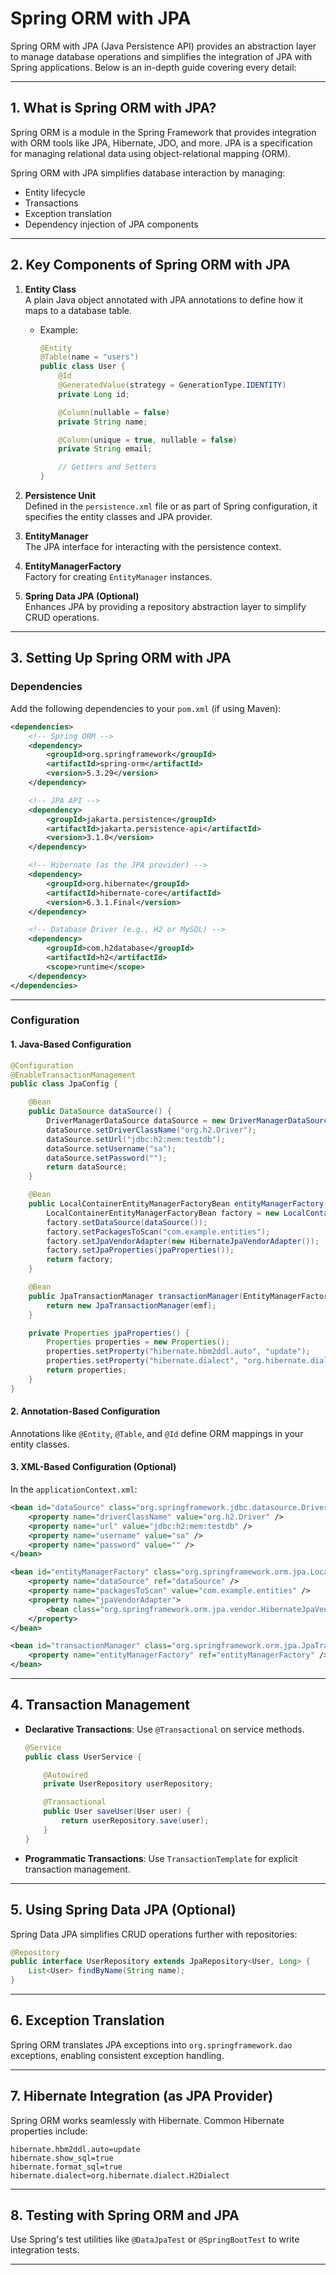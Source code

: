 # Spring ORM with JPA

Spring ORM with JPA (Java Persistence API) provides an abstraction layer to manage database operations and simplifies the integration of JPA with Spring applications. Below is an in-depth guide covering every detail:

---

## **1. What is Spring ORM with JPA?**
Spring ORM is a module in the Spring Framework that provides integration with ORM tools like JPA, Hibernate, JDO, and more. JPA is a specification for managing relational data using object-relational mapping (ORM).

Spring ORM with JPA simplifies database interaction by managing:
- Entity lifecycle
- Transactions
- Exception translation
- Dependency injection of JPA components

---

## **2. Key Components of Spring ORM with JPA**
1. **Entity Class**  
   A plain Java object annotated with JPA annotations to define how it maps to a database table.
   - Example:
     ```java
     @Entity
     @Table(name = "users")
     public class User {
         @Id
         @GeneratedValue(strategy = GenerationType.IDENTITY)
         private Long id;

         @Column(nullable = false)
         private String name;

         @Column(unique = true, nullable = false)
         private String email;

         // Getters and Setters
     }
     ```

2. **Persistence Unit**  
   Defined in the `persistence.xml` file or as part of Spring configuration, it specifies the entity classes and JPA provider.

3. **EntityManager**  
   The JPA interface for interacting with the persistence context.

4. **EntityManagerFactory**  
   Factory for creating `EntityManager` instances.

5. **Spring Data JPA (Optional)**  
   Enhances JPA by providing a repository abstraction layer to simplify CRUD operations.

---

## **3. Setting Up Spring ORM with JPA**
### **Dependencies**
Add the following dependencies to your `pom.xml` (if using Maven):
```xml
<dependencies>
    <!-- Spring ORM -->
    <dependency>
        <groupId>org.springframework</groupId>
        <artifactId>spring-orm</artifactId>
        <version>5.3.29</version>
    </dependency>

    <!-- JPA API -->
    <dependency>
        <groupId>jakarta.persistence</groupId>
        <artifactId>jakarta.persistence-api</artifactId>
        <version>3.1.0</version>
    </dependency>

    <!-- Hibernate (as the JPA provider) -->
    <dependency>
        <groupId>org.hibernate</groupId>
        <artifactId>hibernate-core</artifactId>
        <version>6.3.1.Final</version>
    </dependency>

    <!-- Database Driver (e.g., H2 or MySQL) -->
    <dependency>
        <groupId>com.h2database</groupId>
        <artifactId>h2</artifactId>
        <scope>runtime</scope>
    </dependency>
</dependencies>
```

---

### **Configuration**

#### **1. Java-Based Configuration**
```java
@Configuration
@EnableTransactionManagement
public class JpaConfig {

    @Bean
    public DataSource dataSource() {
        DriverManagerDataSource dataSource = new DriverManagerDataSource();
        dataSource.setDriverClassName("org.h2.Driver");
        dataSource.setUrl("jdbc:h2:mem:testdb");
        dataSource.setUsername("sa");
        dataSource.setPassword("");
        return dataSource;
    }

    @Bean
    public LocalContainerEntityManagerFactoryBean entityManagerFactory() {
        LocalContainerEntityManagerFactoryBean factory = new LocalContainerEntityManagerFactoryBean();
        factory.setDataSource(dataSource());
        factory.setPackagesToScan("com.example.entities");
        factory.setJpaVendorAdapter(new HibernateJpaVendorAdapter());
        factory.setJpaProperties(jpaProperties());
        return factory;
    }

    @Bean
    public JpaTransactionManager transactionManager(EntityManagerFactory emf) {
        return new JpaTransactionManager(emf);
    }

    private Properties jpaProperties() {
        Properties properties = new Properties();
        properties.setProperty("hibernate.hbm2ddl.auto", "update");
        properties.setProperty("hibernate.dialect", "org.hibernate.dialect.H2Dialect");
        return properties;
    }
}
```

#### **2. Annotation-Based Configuration**
Annotations like `@Entity`, `@Table`, and `@Id` define ORM mappings in your entity classes.

#### **3. XML-Based Configuration (Optional)**  
In the `applicationContext.xml`:
```xml
<bean id="dataSource" class="org.springframework.jdbc.datasource.DriverManagerDataSource">
    <property name="driverClassName" value="org.h2.Driver" />
    <property name="url" value="jdbc:h2:mem:testdb" />
    <property name="username" value="sa" />
    <property name="password" value="" />
</bean>

<bean id="entityManagerFactory" class="org.springframework.orm.jpa.LocalContainerEntityManagerFactoryBean">
    <property name="dataSource" ref="dataSource" />
    <property name="packagesToScan" value="com.example.entities" />
    <property name="jpaVendorAdapter">
        <bean class="org.springframework.orm.jpa.vendor.HibernateJpaVendorAdapter" />
    </property>
</bean>

<bean id="transactionManager" class="org.springframework.orm.jpa.JpaTransactionManager">
    <property name="entityManagerFactory" ref="entityManagerFactory" />
</bean>
```

---

## **4. Transaction Management**
- **Declarative Transactions**: Use `@Transactional` on service methods.
  ```java
  @Service
  public class UserService {

      @Autowired
      private UserRepository userRepository;

      @Transactional
      public User saveUser(User user) {
          return userRepository.save(user);
      }
  }
  ```

- **Programmatic Transactions**: Use `TransactionTemplate` for explicit transaction management.

---

## **5. Using Spring Data JPA (Optional)**
Spring Data JPA simplifies CRUD operations further with repositories:
```java
@Repository
public interface UserRepository extends JpaRepository<User, Long> {
    List<User> findByName(String name);
}
```

---

## **6. Exception Translation**
Spring ORM translates JPA exceptions into `org.springframework.dao` exceptions, enabling consistent exception handling.

---

## **7. Hibernate Integration (as JPA Provider)**
Spring ORM works seamlessly with Hibernate. Common Hibernate properties include:
```properties
hibernate.hbm2ddl.auto=update
hibernate.show_sql=true
hibernate.format_sql=true
hibernate.dialect=org.hibernate.dialect.H2Dialect
```

---

## **8. Testing with Spring ORM and JPA**
Use Spring's test utilities like `@DataJpaTest` or `@SpringBootTest` to write integration tests.

---

